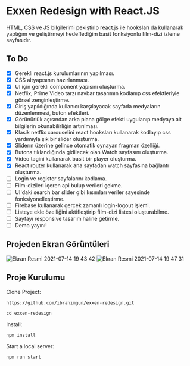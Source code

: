# Exxen Redesign with React.JS

HTML, CSS ve JS bilgilerimi pekiştirip react.js ile hooksları da kullanarak yaptığım ve geliştirmeyi hedeflediğim basit fonksiyonlu film-dizi izleme sayfasıdır.

## To Do

- [x] Gerekli react.js kurulumlarının yapılması.
- [x] CSS altyapısının hazırlanması.
- [x] UI için gerekli component yapısını oluşturma.
- [x] Netflix, Prime Video tarzı navbar tasarımın kodlanıp css efektleriyle görsel zenginleştirme.
- [x] Giriş yapıldığında kullanıcı karşılayacak sayfada medyaların düzenlenmesi, buton efektleri.
- [x] Görünürlük açısından arka plana gölge efekti uygulanıp medyaya ait bilgilerin okunabilirliğin artırılması.
- [x] Klasik netflix carouselini react hooksları kullanarak kodlayıp css yardımıyla şık bir slider oluşturma.
- [x] Sliderın üzerine gelince otomatik oynayan fragman özelliği.
- [x] Butona tıklandığında gidilecek olan Watch sayfasını oluşturma.
- [x] Video tagini kullanarak basit bir player oluşturma.
- [x] React router kullanarak ana sayfadan watch sayfasına bağlantı oluşturma.
- [ ] Login ve register sayfalarını kodlama.
- [ ] Film-dizileri içeren api bulup verileri çekme.
- [ ] UI'daki search bar slider gibi kısımları veriler sayesinde fonksiyonelleştirme.
- [ ] Firebase kullanarak gerçek zamanlı login-logout işlemi.
- [ ] Listeye ekle özelliğini aktifleştirip film-dizi listesi oluşturabilme.
- [ ] Sayfayı responsive tasarım haline getirme.
- [ ] Demo yayını!

## Projeden Ekran Görüntüleri
![Ekran Resmi 2021-07-14 19 43 42](https://user-images.githubusercontent.com/69075047/125660822-1f0211a6-5584-465b-9a5d-e8989247b437.png)
![Ekran Resmi 2021-07-14 19 47 31](https://user-images.githubusercontent.com/69075047/125660978-059c4ab8-28dd-4e1d-8c57-4ec4f8e284b3.png)
## Proje Kurulumu
Clone Project:
```
https://github.com/ibrahimgun/exxen-redesign.git

```
```
cd exxen-redesign

```
Install:
```
npm install

```
Start a local server:
```
npm run start

```
